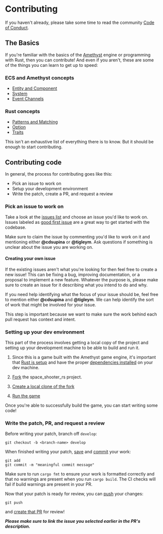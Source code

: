 # Contributing

If you haven't already, please take some time to read the community [Code of Conduct](https://github.com/amethyst/space_shooter_rs/blob/master/CODE_OF_CONDUCT.md).

## The Basics

If you're familiar with the basics of the [Amethyst](https://amethyst.rs/) engine
or programming with Rust, then you can contribute! And even if you aren't, these
are some of the things you can learn to get up to speed:

### ECS and Amethyst concepts

- [Entity and Component](https://book.amethyst.rs/stable/concepts/entity_and_component.html)
- [System](https://book.amethyst.rs/stable/concepts/system.html)
- [Event Channels](https://book.amethyst.rs/stable/concepts/event-channel.html)

### Rust concepts

- [Patterns and Matching](https://doc.rust-lang.org/book/ch18-00-patterns.html)
- [Option](https://doc.rust-lang.org/stable/rust-by-example/std/option.html)
- [Traits](https://doc.rust-lang.org/stable/rust-by-example/trait.html)

This isn't an exhaustive list of everything there is to know. But it should be
enough to start contributing.

## Contributing code

In general, the process for contributing goes like
this:

- Pick an issue to work on
- Setup your development environment
- Write the patch, create a PR, and request a review

### Pick an issue to work on

Take a look at the [issues list](https://github.com/amethyst/space_shooter_rs/issues)
and choose an issue you'd like to work on. Issues labeled as [good first issue](https://github.com/amethyst/space_shooter_rs/issues?q=is%3Aissue+label%3A%22good+first+issue%22+is%3Aopen)
are a great way to get started with the codebase.

Make sure to claim the issue by
commenting you'd like to work on it and mentioning either **@cdsupina** or
**@tigleym**. Ask questions if something is unclear about the issue you are
working on.

#### Creating your own issue

If the existing issues aren't what you're looking for then feel free to create
a new issue! This can be fixing a bug, improving documentation, or a
proposal to implement a new feature. Whatever the purpose is, please make sure
to create an issue for it describing what you intend to do and why.

If you need help identifying what the focus of your issue should be,
feel free to mention either **@cdsupina** and **@tigleym**. We can help identify
the sort of work that might be involved for your issue.

This step is important because we want to make sure the work behind each pull
request has context and intent.

### Setting up your dev environment

This part of the process involves getting a local copy of the project and setting
up your development machine to be able to build and run it.

1. Since this is a game built with the Amethyst game engine, it's important that
[Rust is setup](https://book.amethyst.rs/stable/getting-started.html) and have
the proper [dependencies installed](https://github.com/amethyst/amethyst/blob/master/README.md#dependencies)
 on your dev machine.

2. [Fork][fork-link] the space_shooter_rs project.

3. [Create a local clone of the fork](https://docs.github.com/en/github/getting-started-with-github/fork-a-repo#step-2-create-a-local-clone-of-your-fork)

4. [Run the game](https://github.com/amethyst/space_shooter_rs#to-run)

Once you're able to successfully build the game, you can start writing some code!

### Write the patch, PR, and request a review

Before writing your patch, branch off `develop`:

```none
git checkout -b <branch-name> develop
```

When finished writing your patch, [save][save-changes-link] and
[commit][git-commit-link] your work:

```none
git add
git commit -m "meaningful commit message"
```

Make sure to run `cargo fmt` to ensure your work is formatted correctly and that
no warnings are present when you run `cargo build`. The CI checks will fail if
build warnings are present in your PR.

Now that your patch is ready for review, you can [push][git-push-link] your changes:

```none
git push
```

 and [create that PR][create-pr-link] for review!

**_Please make sure to link the issue you selected earlier in the PR's description._**

[create-pr-link]: https://docs.github.com/en/desktop/contributing-and-collaborating-using-github-desktop/creating-an-issue-or-pull-request#creating-a-pull-request
[git-push-link]: https://www.atlassian.com/git/tutorials/syncing/git-push
[save-changes-link]: https://www.atlassian.com/git/tutorials/saving-changes
[git-commit-link]: https://www.atlassian.com/git/tutorials/saving-changes/git-commit
[fork-link]: https://docs.github.com/en/github/getting-started-with-github/fork-a-repo#fork-an-example-repository

